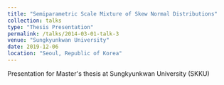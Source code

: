 ```yaml
---
title: "Semiparametric Scale Mixture of Skew Normal Distributions"
collection: talks
type: "Thesis Presentation"
permalink: /talks/2014-03-01-talk-3
venue: "Sungkyunkwan University"
date: 2019-12-06
location: "Seoul, Republic of Korea"
---
```


Presentation for Master's thesis at Sungkyunkwan University (SKKU)
